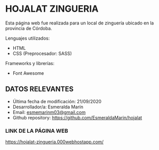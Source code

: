 # HOJALAT ZINGUERIA #

Esta página web fue realizada para un local de zinguería ubicado en la provincia de Córdoba.

Lenguajes utilizados:
- HTML
- CSS (Preprocesador: SASS)

Frameworks y librerías:
- Font Awesome

## DATOS RELEVANTES

- Última fecha de modificación: 21/09/2020
- Desarrollador/a: Esmeralda Marín
- Email: esmemarinm03@gmail.com
- Github repository: https://github.com/EsmeraldaMarin/hojalat

### LINK DE LA PÁGINA WEB

https://hojalat-zingueria.000webhostapp.com/